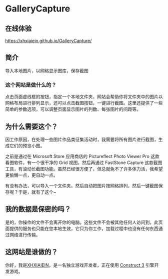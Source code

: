 # GalleryCapture

## 在线体验

https://xhxiaiein.github.io/GalleryCapture/

## 简介

导入本地图片，以网格显示图库，保存截图

### 这个网站是做什么的？
点击页面虚线框的按钮，指定一个本地文件夹，网站会帮助你将文件夹中的图片以网格布局进行排列显示，还可以点击截图按钮，一键进行截图。这里还提供了一些简单的参数选项，可以调整页面显示图片的列数、每张图片的间距等。

## 为什么需要这个？
因工作原因，在处理一些图片作品类征集活动时，我需要将所有图片进行截图，生成它们的预览小图。

之前是通过在 Microsoft Store 应用商店的 Pictureflect Photo Viewer Pro 这款看图软件，有一个很干净的 Grid 视图，然后再通过 FastStone Capture 这款截图工具，有滚动长截图功能。虽然已经很方便了，但总就免不了许多体力活，我希望更偷懒一点，更自动一点。

有没有办法，可以导入一个文件夹，然后自动把图片按网格排列，然后一键截图保存呢？于是，就有了这个~

## 我的数据是保密的吗？
是的，你操作的文件不会离开你的电脑。这些文件不会被其他任何人访问到，此页面提供的服务也只能在您本地生效，它只为你工作，加载过程中也没有任何东西通过网络进行传输。

## 这网站是谁做的？
你好，我是<a href="https://github.com/XHXIAIEIN">XHXIAIEIN</a>，是一名独立游戏开发者，正在使用 <a href="https://www.construct.net/a/260259?t=construct3">Construct 3</a> 引擎开发游戏。